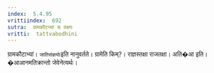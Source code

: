 ```yaml
---
index:  5.4.95
vrittiindex:  692
sutra:  ग्रामकौटभ्यां च तक्ष्णः
vritti:  tattvabodhini 
---
```


ग्रामकौटाभ्यां। `जातिसंज्ञयोः`इति नानुवर्तते। ग्रामेति किम्?। राज्ञस्तक्षा राजतक्षा। अति�आ इति। �आआनमतिक्रान्तो जेवेनेत्यर्थः।

